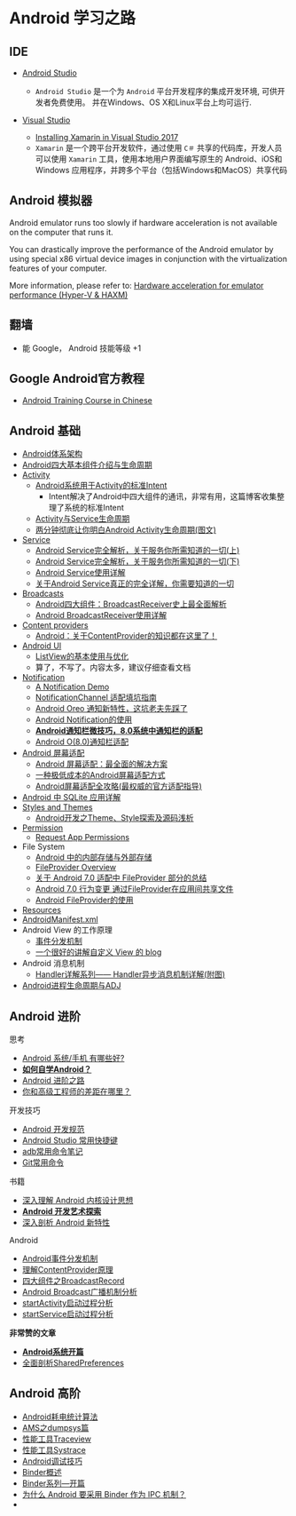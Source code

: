 # Android 学习之路


## IDE

- [Android Studio](https://developer.android.com/studio/)

    - `Android Studio` 是一个为 `Android` 平台开发程序的集成开发环境, 可供开发者免费使用。 并在Windows、OS X和Linux平台上均可运行.

- [Visual Studio](https://visualstudio.microsoft.com/xamarin/)
  - [Installing Xamarin in Visual Studio 2017](https://docs.microsoft.com/en-us/xamarin/cross-platform/get-started/installation/windows)
  - `Xamarin` 是一个跨平台开发软件，通过使用 `C＃` 共享的代码库，开发人员可以使用 `Xamarin` 工具，使用本地用户界面编写原生的 Android、iOS和Windows 应用程序，并跨多个平台（包括Windows和MacOS）共享代码

## Android 模拟器

Android emulator runs too slowly if hardware acceleration is not available on the computer that runs it.

You can drastically improve the performance of the Android emulator by using special x86 virtual device images in conjunction with the virtualization features of your computer.


More information, please refer to:  [Hardware acceleration for emulator performance (Hyper-V & HAXM)](https://docs.microsoft.com/en-us/xamarin/android/get-started/installation/android-emulator/hardware-acceleration?pivots=windows)

## 翻墙

- 能 Google， Android 技能等级 +1

## Google Android官方教程

- [Android Training Course in Chinese](http://hukai.me/android-training-course-in-chinese/index.html)

## Android 基础

- [Android体系架构](http://gityuan.com/2015/08/01/android-arvchitecture/)
- [Android四大基本组件介绍与生命周期](http://www.cnblogs.com/bravestarrhu/archive/2012/05/02/2479461.html)
- [Activity](https://developer.android.com/reference/android/app/Activity)
    - [Android系统用于Activity的标准Intent](https://blog.csdn.net/zhangjg_blog/article/details/10901293)
        - Intent解决了Android中四大组件的通讯，非常有用，这篇博客收集整理了系统的标准Intent
    - [Activity与Service生命周期](http://gityuan.com/2015/05/31/android-lifecycle/)
    - [两分钟彻底让你明白Android Activity生命周期(图文)](https://blog.csdn.net/android_tutor/article/details/5772285)
- [Service](https://developer.android.com/guide/components/services?hl=en-us)
  - [Android Service完全解析，关于服务你所需知道的一切(上)](https://blog.csdn.net/guolin_blog/article/details/11952435)
  - [Android Service完全解析，关于服务你所需知道的一切(下)](https://blog.csdn.net/guolin_blog/article/details/9797169)
  - [Android Service使用详解](https://www.jianshu.com/p/95ec2a23f300)
  - [关于Android Service真正的完全详解，你需要知道的一切](https://blog.csdn.net/javazejian/article/details/52709857)
- [Broadcasts](https://developer.android.com/guide/components/broadcasts)
  - [Android四大组件：BroadcastReceiver史上最全面解析](https://blog.csdn.net/carson_ho/article/details/52973504)
  - [Android BroadcastReceiver使用详解](https://www.jianshu.com/p/f348f6d7fe59)
- [Content providers](https://developer.android.com/guide/topics/providers/content-providers?hl=en-us)
  - [Android：关于ContentProvider的知识都在这里了！](https://blog.csdn.net/carson_ho/article/details/76101093)
- [Android UI](https://developer.android.com/guide/topics/ui/) 
  - [ListView的基本使用与优化](http://www.cnblogs.com/noTice520/archive/2011/12/05/2276379.html)
  - 算了，不写了。内容太多，建议仔细查看文档
- [Notification](https://developer.android.com/guide/topics/ui/notifiers/notifications?hl=en-us)
  - [A Notification Demo](https://github.com/ZLOVE320483/Notification/)
  - [NotificationChannel 适配填坑指南](https://www.jianshu.com/p/99bc32cd8ad6)
  - [Android Oreo 通知新特性，这坑老夫先踩了](https://zhuanlan.zhihu.com/p/32930310)
  - [Android Notification的使用](https://www.jianshu.com/p/ec67ba83934a)
  - [**Android通知栏微技巧，8.0系统中通知栏的适配**](https://blog.csdn.net/guolin_blog/article/details/79854070)
  - [Android O(8.0)通知栏适配](https://blog.csdn.net/rentee/article/details/78303532)
- [Android 屏幕适配](https://developer.android.com/guide/practices/screens_support?hl=en-us)
  - [Android 屏幕适配：最全面的解决方案](https://www.jianshu.com/p/ec5a1a30694b)
  - [一种极低成本的Android屏幕适配方式](https://zhuanlan.zhihu.com/p/37199709)
  - [Android屏幕适配全攻略(最权威的官方适配指导)](https://blog.csdn.net/zhaokaiqiang1992/article/details/45419023)
- [Android 中 SQLite 应用详解](https://blog.csdn.net/liuhe688/article/details/6715983)
- [Styles and Themes](https://developer.android.com/guide/topics/ui/look-and-feel/themes)
    - [Android开发之Theme、Style探索及源码浅析](https://blog.csdn.net/yanbober/article/details/51015630)
- [Permission](https://developer.android.com/guide/topics/permissions/overview)
  - [Request App Permissions](https://developer.android.com/training/permissions/requesting?hl=en-us)
- File System
  - [Android 中的内部存储与外部存储](https://blog.csdn.net/u012702547/article/details/50269639)
  - [FileProvider Overview](https://developer.android.com/reference/android/support/v4/content/FileProvider)
  - [关于 Android 7.0 适配中 FileProvider 部分的总结](http://yifeng.studio/2017/05/03/android-7-0-compat-fileprovider/)
  - [Android 7.0 行为变更 通过FileProvider在应用间共享文件](https://blog.csdn.net/lmj623565791/article/details/72859156)
  - [Android FileProvider的使用](https://blog.csdn.net/Next_Second/article/details/78585745)
- [Resources](https://developer.android.com/guide/topics/resources/providing-resources?hl=zh-cn#Accessing)
- [AndroidManifest.xml](https://developer.android.com/guide/topics/manifest/manifest-intro?hl=zh-cn)
- Android View 的工作原理
  - [事件分发机制](https://blog.csdn.net/xyz_lmn/article/details/12517911)
  - [一个很好的讲解自定义 View 的 blog](https://blog.csdn.net/lfdfhl/article/details/51671038)
- Android 消息机制
  -  [Handler详解系列—— Handler异步消息机制详解(附图)](https://blog.csdn.net/lfdfhl/article/details/40016165)
- [Android进程生命周期与ADJ](http://gityuan.com/2015/10/01/process-lifecycle/)
## Android 进阶

思考

- [Android 系统/手机 有哪些好?](https://www.zhihu.com/question/37801069/answer/97391748)
- [****如何自学Android？****](https://zhuanlan.zhihu.com/p/20708611)
- [Android 进阶之路](https://blog.csdn.net/u011240877/article/details/68939826)
- [你和高级工程师的差距在哪里？](https://zhuanlan.zhihu.com/p/21960033)

开发技巧

- [Android 开发规范](http://gityuan.com/2015/08/10/android-arch-coding-style/)
- [Android Studio 常用快捷键](http://gityuan.com/2015/08/08/android-studio-shortcut/)
- [adb常用命令笔记](http://gityuan.com/2015/06/28/adb-notes/)
- [Git常用命令](http://gityuan.com/2015/06/27/git-notes/)


书籍

- [深入理解 Android 内核设计思想](https://www.oschina.net/question/2720166_2254666)
- [**Android 开发艺术探索**](https://www.zhihu.com/question/36115286)
- [深入剖析 Android 新特性](https://www.oschina.net/question/2720166_2280238)

Android

- [Android事件分发机制](http://gityuan.com/2015/09/19/android-touch/)
- [理解ContentProvider原理](http://gityuan.com/2016/07/30/content-provider/)
- [四大组件之BroadcastRecord](http://gityuan.com/2017/06/03/broadcast_record/)
- [Android Broadcast广播机制分析](http://gityuan.com/2016/06/04/broadcast-receiver/)
- [startActivity启动过程分析](http://gityuan.com/2016/03/12/start-activity/)
- [startService启动过程分析](http://gityuan.com/2016/03/06/start-service/)

**非常赞的文章**

- [**Android系统开篇**](http://gityuan.com/android/)
- [全面剖析SharedPreferences](http://gityuan.com/2017/06/18/SharedPreferences/)

## Android 高阶

- [Android耗电统计算法](http://gityuan.com/2016/01/10/power_rank/)
- [AMS之dumpsys篇](http://gityuan.com/2017/07/04/ams_dumpsys/)
- [性能工具Traceview](http://gityuan.com/2016/01/17/traceview/)
- [性能工具Systrace](http://gityuan.com/2016/01/17/systrace/)
- [Android调试技巧](http://gityuan.com/2017/07/11/android_debug/)
- [Binder概述](http://gityuan.com/2014/01/01/binder-gaishu/)
- [Binder系列—开篇](http://gityuan.com/2015/10/31/binder-prepare/)
- [为什么 Android 要采用 Binder 作为 IPC 机制？](https://www.zhihu.com/question/39440766/answer/89210950)
-
